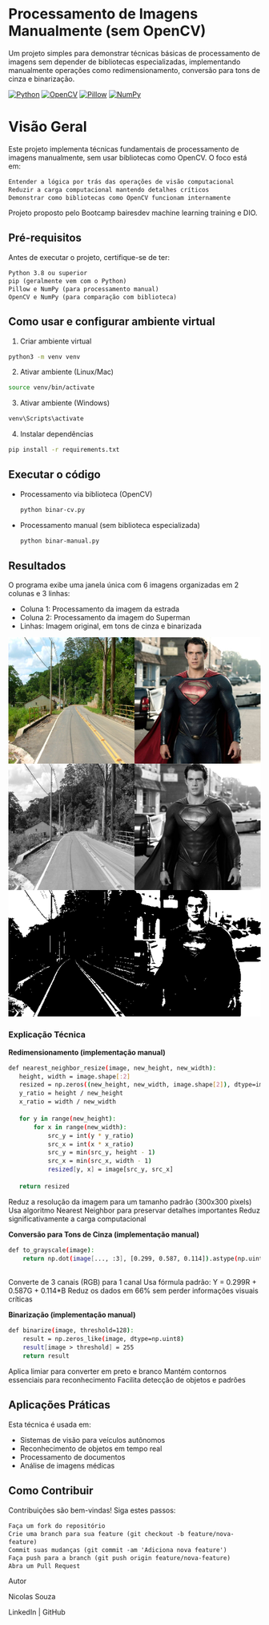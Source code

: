 # Processamento de Imagens Manualmente (sem OpenCV) 

Um projeto simples para demonstrar técnicas básicas de processamento de imagens sem depender de bibliotecas especializadas, implementando manualmente operações como redimensionamento, conversão para tons de cinza e binarização. 

[![Python](https://img.shields.io/badge/Python-3.8%2B-blue?logo=python)](https://www.python.org/)
[![OpenCV](https://img.shields.io/badge/OpenCV-4.5%2B-green?logo=opencv)](https://opencv.org/)
[![Pillow](https://img.shields.io/badge/Pillow-10.0%2B-orange?logo=python)](https://python-pillow.org/)
[![NumPy](https://img.shields.io/badge/NumPy-1.24%2B-red?logo=numpy)](https://numpy.org/)
   
    
# Visão Geral 

Este projeto implementa técnicas fundamentais de processamento de imagens manualmente, sem usar bibliotecas como OpenCV. O foco está em: 

    Entender a lógica por trás das operações de visão computacional
    Reduzir a carga computacional mantendo detalhes críticos
    Demonstrar como bibliotecas como OpenCV funcionam internamente
     

Projeto proposto pelo Bootcamp bairesdev machine learning training e DIO. 

## Pré-requisitos 

Antes de executar o projeto, certifique-se de ter: 

    Python 3.8 ou superior
    pip (geralmente vem com o Python)
    Pillow e NumPy (para processamento manual)
    OpenCV e NumPy (para comparação com biblioteca)
     

## Como usar e configurar ambiente virtual 

1. Criar ambiente virtual 

```bash 
python3 -m venv venv
``` 
 
2. Ativar ambiente (Linux/Mac) 
```bash
source venv/bin/activate
 ```
 
3. Ativar ambiente (Windows) 
```bash
venv\Scripts\activate
``` 
 
4. Instalar dependências 
```bash
pip install -r requirements.txt
```  
 
## Executar o código 

- Processamento via biblioteca (OpenCV) 


    ```bash
    python binar-cv.py
    ``` 
 
- Processamento manual (sem biblioteca especializada) 


    ```bash
    python binar-manual.py
    ```
 
## Resultados 

O programa exibe uma janela única com 6 imagens organizadas em 2 colunas e 3 linhas: 

- Coluna 1: Processamento da imagem da estrada
- Coluna 2: Processamento da imagem do Superman
- Linhas: Imagem original, em tons de cinza e binarizada
     

<img src="imagens/resultado.png" alt="Exemplo de saída" width="600" />

### Explicação Técnica 

**Redimensionamento (implementação manual)** 

 ```bash
def nearest_neighbor_resize(image, new_height, new_width):
    height, width = image.shape[:2]
    resized = np.zeros((new_height, new_width, image.shape[2]), dtype=image.dtype)
    y_ratio = height / new_height
    x_ratio = width / new_width
    
    for y in range(new_height):
        for x in range(new_width):
            src_y = int(y * y_ratio)
            src_x = int(x * x_ratio)
            src_y = min(src_y, height - 1)
            src_x = min(src_x, width - 1)
            resized[y, x] = image[src_y, src_x]
    
    return resized
 ```
 

Reduz a resolução da imagem para um tamanho padrão (300x300 pixels)
Usa algoritmo Nearest Neighbor para preservar detalhes importantes
Reduz significativamente a carga computacional
     

**Conversão para Tons de Cinza (implementação manual)** 

```bash
def to_grayscale(image):
    return np.dot(image[..., :3], [0.299, 0.587, 0.114]).astype(np.uint8)
 
 ```

Converte de 3 canais (RGB) para 1 canal
Usa fórmula padrão: Y = 0.299R + 0.587G + 0.114*B
Reduz os dados em 66% sem perder informações visuais críticas
     

**Binarização (implementação manual)** 

```bash
def binarize(image, threshold=128):
    result = np.zeros_like(image, dtype=np.uint8)
    result[image > threshold] = 255
    return result
 ```
 

Aplica limiar para converter em preto e branco
Mantém contornos essenciais para reconhecimento
Facilita detecção de objetos e padrões
     

## Aplicações Práticas 

Esta técnica é usada em: 

- Sistemas de visão para veículos autônomos
- Reconhecimento de objetos em tempo real
- Processamento de documentos
- Análise de imagens médicas
     

## Como Contribuir 

Contribuições são bem-vindas! Siga estes passos: 

    Faça um fork do repositório
    Crie uma branch para sua feature (git checkout -b feature/nova-feature)
    Commit suas mudanças (git commit -am 'Adiciona nova feature')
    Faça push para a branch (git push origin feature/nova-feature)
    Abra um Pull Request
     

Autor 

Nicolas Souza

LinkedIn  | GitHub  